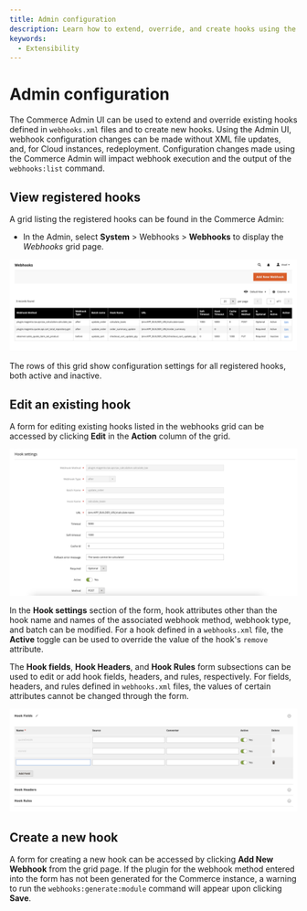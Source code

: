 ```yaml
---
title: Admin configuration
description: Learn how to extend, override, and create hooks using the Webhooks Admin UI pages.
keywords:
  - Extensibility
---
```


# Admin configuration

The Commerce Admin UI can be used to extend and override existing hooks defined in `webhooks.xml` files and to create new hooks. Using the Admin UI, webhook configuration changes can be made without XML file updates, and, for Cloud instances, redeployment. Configuration changes made using the Commerce Admin will impact webhook execution and the output of the `webhooks:list` command.

## View registered hooks

A grid listing the registered hooks can be found in the Commerce Admin:

*  In the Admin, select **System** > Webhooks > **Webhooks** to display the _Webhooks_ grid page.

![Webhooks grid](../_images/webhooks/webhooks-grid.png)

The rows of this grid show configuration settings for all registered hooks, both active and inactive. 

## Edit an existing hook

A form for editing existing hooks listed in the webhooks grid can be accessed by clicking **Edit** in the **Action** column of the grid.

![Edit hook settings](../_images/webhooks/edit-hook-settings.png)

In the **Hook settings** section of the form, hook attributes other than the hook name and names of the associated webhook method, webhook type, and batch can be modified. For a hook defined in a `webhooks.xml` file, the **Active** toggle can be used to override the value of the hook's `remove` attribute.

The **Hook fields**, **Hook Headers**, and **Hook Rules** form subsections can be used to edit or add hook fields, headers, and rules, respectively. For fields, headers, and rules defined in `webhooks.xml` files, the values of certain attributes cannot be changed through the form.

![Edit hook fields](../_images/webhooks/edit-hook-fields.png)

## Create a new hook

A form for creating a new hook can be accessed by clicking **Add New Webhook** from the grid page. If the plugin for the webhook method entered into the form has not been generated for the Commerce instance, a warning to run the `webhooks:generate:module` command will appear upon clicking **Save**.